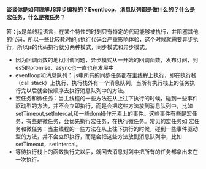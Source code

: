 #### 谈谈你是如何理解JS异步编程的？Eventloop，消息队列都是做什么的？什么是宏任务，什么是微任务？

答：js是单线程语言，在某个特性的时刻只有特定的代码能够被执行，并阻塞其他的代码，所以一些比较耗时的js执行代码会严重影响体验，这个时候就需要异步执行，所以js的代码执行就分两种模式，同步模式和异步模式。
+ 因为回调函数的地狱回调问题，异步模式从一开始的回调函数，发布订阅，到es5的promise、async也一直也在发展中
+ eventloop和消息队列： js中所有的同步任务都在主线程上执行，即在执行栈（call stack）上执行，执行栈外有一个消息队列，当所有执行栈上的任务执行完以后就会按顺序去执行消息队列中的方法。
+ 宏任务和微任务：当主线程的一些方法在从上往下执行的时候，碰到一些事件驱动型的方法，并不会立即执行，而是会把这些方法放到消息队列中，比如setTimeout,setIntercal,和一些dom操作元素上的事件。这些事件有些是宏任务，有些是微任务，会优先执行宏任务，在执行微任务。常见的宏任务如 宏任务和微任务：当主线程的一些方法在从上往下执行的时候，碰到一些事件驱动型的方法，并不会立即执行，而是会把这些方法放到消息队列中，比如setTimeout，setIntercal。
+ 等待执行栈上的函数执行完以后，就回去消息对列中把所有的任务都拿出来在一次执行。